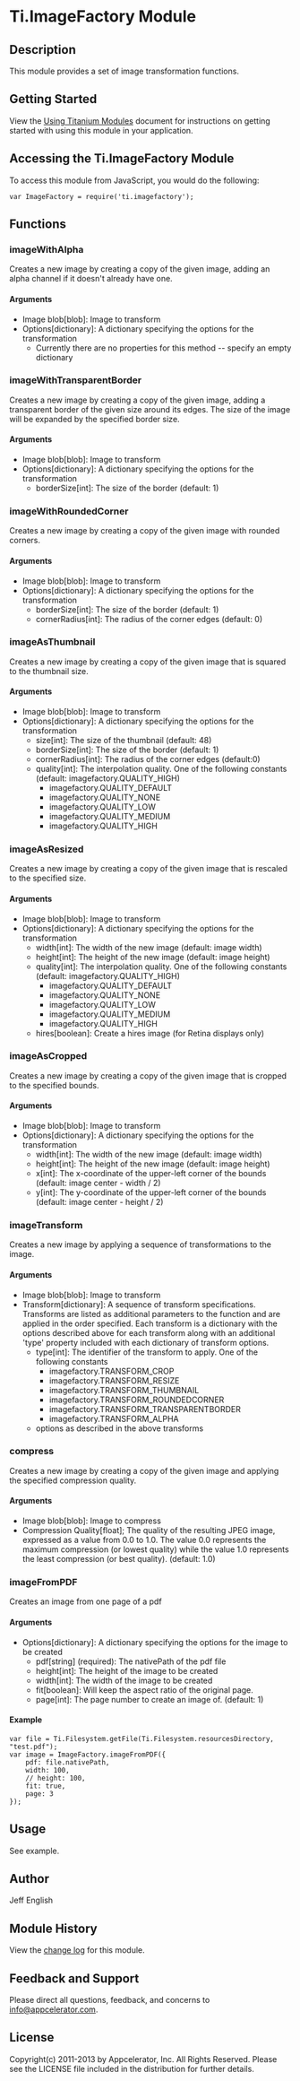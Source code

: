 # Ti.ImageFactory Module

## Description

This module provides a set of image transformation functions.

## Getting Started

View the [Using Titanium Modules](http://docs.appcelerator.com/titanium/latest/#!/guide/Using_Titanium_Modules) document for instructions on getting
started with using this module in your application.

## Accessing the Ti.ImageFactory Module

To access this module from JavaScript, you would do the following:

	var ImageFactory = require('ti.imagefactory');

## Functions

### imageWithAlpha

Creates a new image by creating a copy of the given image, adding an alpha channel if it doesn't already have one.

#### Arguments

* Image blob[blob]: Image to transform
* Options[dictionary]: A dictionary specifying the options for the transformation
    * Currently there are no properties for this method -- specify an empty dictionary

### imageWithTransparentBorder

Creates a new image by creating a copy of the given image, adding a transparent border of the given size around its edges. The size of the image will be expanded by the specified border size.

#### Arguments

* Image blob[blob]: Image to transform
* Options[dictionary]: A dictionary specifying the options for the transformation
    * borderSize[int]: The size of the border (default: 1)

### imageWithRoundedCorner

Creates a new image by creating a copy of the given image with rounded corners.

#### Arguments

* Image blob[blob]: Image to transform
* Options[dictionary]: A dictionary specifying the options for the transformation
   * borderSize[int]: The size of the border (default: 1)
   * cornerRadius[int]: The radius of the corner edges (default: 0)

### imageAsThumbnail

Creates a new image by creating a copy of the given image that is squared to the thumbnail size.

#### Arguments

* Image blob[blob]: Image to transform
* Options[dictionary]: A dictionary specifying the options for the transformation
    * size[int]: The size of the thumbnail (default: 48)
    * borderSize[int]: The size of the border (default: 1)
    * cornerRadius[int]: The radius of the corner edges (default:0)
    * quality[int]: The interpolation quality. One of the following constants (default: imagefactory.QUALITY\_HIGH)
        * imagefactory.QUALITY\_DEFAULT
        * imagefactory.QUALITY\_NONE
        * imagefactory.QUALITY\_LOW
        * imagefactory.QUALITY\_MEDIUM
        * imagefactory.QUALITY\_HIGH

### imageAsResized

Creates a new image by creating a copy of the given image that is rescaled to the specified size.

#### Arguments

* Image blob[blob]: Image to transform
* Options[dictionary]: A dictionary specifying the options for the transformation
    * width[int]: The width of the new image (default: image width)
    * height[int]: The height of the new image (default: image height)
    * quality[int]: The interpolation quality. One of the following constants (default: imagefactory.QUALITY\_HIGH)
        * imagefactory.QUALITY\_DEFAULT
        * imagefactory.QUALITY\_NONE
        * imagefactory.QUALITY\_LOW
        * imagefactory.QUALITY\_MEDIUM
        * imagefactory.QUALITY\_HIGH
    * hires[boolean]: Create a hires image (for Retina displays only)

### imageAsCropped

Creates a new image by creating a copy of the given image that is cropped to the specified bounds.

#### Arguments

* Image blob[blob]: Image to transform
* Options[dictionary]: A dictionary specifying the options for the transformation
    * width[int]: The width of the new image (default: image width)
    * height[int]: The height of the new image (default: image height)
    * x[int]: The x-coordinate of the upper-left corner of the bounds (default: image center - width / 2)
    * y[int]: The y-coordinate of the upper-left corner of the bounds (default: image center - height / 2)

### imageTransform

Creates a new image by applying a sequence of transformations to the image.

#### Arguments

* Image blob[blob]: Image to transform
* Transform[dictionary]: A sequence of transform specifications. Transforms are listed as additional parameters to the function and are applied in the order specified. Each transform is a dictionary with the options described above for each transform along with an additional 'type' property included with each dictionary of transform options.
    * type[int]: The identifier of the transform to apply. One of the following constants
        * imagefactory.TRANSFORM\_CROP
        * imagefactory.TRANSFORM\_RESIZE
        * imagefactory.TRANSFORM\_THUMBNAIL
        * imagefactory.TRANSFORM\_ROUNDEDCORNER
        * imagefactory.TRANSFORM\_TRANSPARENTBORDER
        * imagefactory.TRANSFORM\_ALPHA
    * options as described in the above transforms

### compress

Creates a new image by creating a copy of the given image and applying the specified compression quality.

#### Arguments

* Image blob[blob]: Image to compress
* Compression Quality[float]; The quality of the resulting JPEG image, expressed as a value from 0.0 to 1.0. The value 0.0 represents the maximum compression (or lowest quality) while the value 1.0 represents the least compression (or best quality). (default: 1.0)


### imageFromPDF

Creates an image from one page of a pdf

#### Arguments

* Options[dictionary]: A dictionary specifying the options for the image to be created
	* pdf[string] (required): The nativePath of the pdf file
	* height[int]: The height of the image to be created
	* width[int]: The width of the image to be created
	* fit[boolean]: Will keep the aspect ratio of the original page.
	* page[int]: The page number to create an image of. (default: 1)

#### Example
	var file = Ti.Filesystem.getFile(Ti.Filesystem.resourcesDirectory, "test.pdf");
	var image = ImageFactory.imageFromPDF({
		pdf: file.nativePath,
		width: 100,
		// height: 100,
		fit: true,
		page: 3
	});

## Usage

See example.

## Author

Jeff English

## Module History

View the [change log](changelog.html) for this module.

## Feedback and Support

Please direct all questions, feedback, and concerns to [info@appcelerator.com](mailto:info@appcelerator.com?subject=iOS%20ImageFactory%20Module).

## License
Copyright(c) 2011-2013 by Appcelerator, Inc. All Rights Reserved. Please see the LICENSE file included in the distribution for further details.
